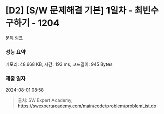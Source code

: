 # [D2] [S/W 문제해결 기본] 1일차 - 최빈수 구하기 - 1204 

[문제 링크](https://swexpertacademy.com/main/code/problem/problemDetail.do?contestProbId=AV13zo1KAAACFAYh) 

### 성능 요약

메모리: 48,668 KB, 시간: 193 ms, 코드길이: 945 Bytes

### 제출 일자

2024-08-01 08:58



> 출처: SW Expert Academy, https://swexpertacademy.com/main/code/problem/problemList.do